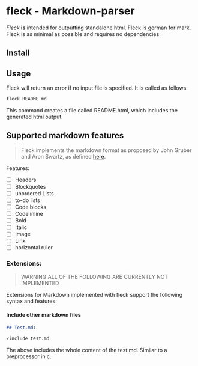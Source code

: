 # fleck - Markdown-parser

_Fleck_ **is** intended for outputting standalone html. Fleck is german for mark. Fleck is as minimal as possible and requires no dependencies.

## Install

## Usage

Fleck will return an error if no input file is specified. It is called as follows:

```bash
fleck README.md
```

This command creates a file called README.html, which includes the generated html output.

## Supported markdown features

> Fleck implements the markdown format as proposed by John Gruber and Aron Swartz, as defined [here](https://daringfireball.net/projects/markdown/syntax).

Features:

- [ ] Headers
- [ ] Blockquotes
- [ ] unordered Lists
- [ ] to-do lists
- [ ] Code blocks
- [ ] Code inline
- [ ] Bold
- [ ] Italic
- [ ] Image
- [ ] Link
- [ ] horizontal ruler

### Extensions:

> WARNING
> ALL OF THE FOLLOWING ARE CURRENTLY NOT IMPLEMENTED

Extensions for Markdown implemented with fleck support the following syntax and features:

#### Include other markdown files

```markdown
## Test.md:

?include test.md
```

The above includes the whole content of the test.md. Similar to a preprocessor in c.
